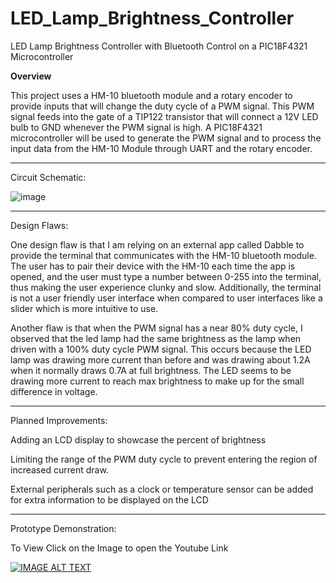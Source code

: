 # LED_Lamp_Brightness_Controller
LED Lamp Brightness Controller with Bluetooth Control on a PIC18F4321 Microcontroller

**Overview**

This project uses a HM-10 bluetooth module and a rotary encoder to provide inputs that will change the duty cycle of a PWM signal. This PWM signal feeds into the gate of a TIP122 transistor that will connect a 12V LED bulb to GND whenever the PWM signal is high.
A PIC18F4321 microcontroller will be used to generate the PWM signal and to process the input data from the HM-10 Module through UART and the rotary encoder.

****

Circuit Schematic:

![image](https://github.com/pileofhay/LED_Lamp_Brightness_Controller/assets/130268332/644c8cd1-9ff5-4e48-b362-1df7766c0853)



****

Design Flaws:

One design flaw is that I am relying on an external app called Dabble to provide the terminal that communicates with the HM-10 bluetooth module. The user has to pair their device with the HM-10 each time the app is opened, and the user must type a number between 0-255 into the terminal, thus making the user experience clunky and slow. Additionally, the terminal is not a user friendly user interface when compared to user interfaces like a slider which is more intuitive to use. 

Another flaw is that when the PWM signal has a near 80% duty cycle, I observed that the led lamp had the same brightness as the lamp when driven with a 100% duty cycle PWM signal. This occurs because the LED lamp was drawing more current than before and was drawing about 1.2A when it normally draws 0.7A at full brightness. The LED seems to be drawing more current to reach max brightness to make up for the small difference in voltage. 

****

Planned Improvements:

Adding an LCD display to showcase the percent of brightness

Limiting the range of the PWM duty cycle to prevent entering the region of increased current draw.

External peripherals such as a clock or temperature sensor can be added for extra information to be displayed on the LCD

****

Prototype Demonstration:

To View Click on the Image to open the Youtube Link

[![IMAGE ALT TEXT](http://img.youtube.com/vi/NrTSRcypTo4/0.jpg)](http://www.youtube.com/watch?v=NrTSRcypTo4 "LED Lamp Brightness Controller Prototype Demonstration")
